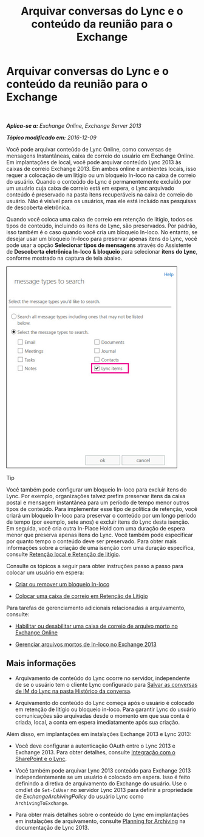 ﻿---
title: 'Arquivar conversas do Lync e o conteúdo da reunião para o Exchange'
TOCTitle: Arquivar conversas do Lync e o conteúdo da reunião para o Exchange
ms:assetid: 3cff970e-e5ed-4a54-88e6-3665d84b5ed7
ms:mtpsurl: https://technet.microsoft.com/pt-br/library/Dn508399(v=EXCHG.150)
ms:contentKeyID: 59678849
ms.date: 05/22/2018
mtps_version: v=EXCHG.150
ms.translationtype: MT
---

# Arquivar conversas do Lync e o conteúdo da reunião para o Exchange

 

_**Aplica-se a:** Exchange Online, Exchange Server 2013_

_**Tópico modificado em:** 2016-12-09_

Você pode arquivar conteúdo de Lync Online, como conversas de mensagens Instantâneas, caixa de correio do usuário em Exchange Online. Em implantações de local, você pode arquivar conteúdo Lync 2013 às caixas de correio Exchange 2013. Em ambos online e ambientes locais, isso requer a colocação de um litígio ou um bloqueio In-loco na caixa de correio do usuário. Quando o conteúdo do Lync é permanentemente excluído por um usuário cuja caixa de correio está em espera, o Lync arquivado conteúdo é preservado na pasta itens recuperáveis na caixa de correio do usuário. Não é visível para os usuários, mas ele está incluído nas pesquisas de descoberta eletrônica.

Quando você coloca uma caixa de correio em retenção de litígio, todos os tipos de conteúdo, incluindo os itens do Lync, são preservados. Por padrão, isso também é o caso quando você cria um bloqueio In-loco. No entanto, se desejar usar um bloqueio In-loco para preservar apenas itens do Lync, você pode usar a opção **Selecionar tipos de mensagens** através do Assistente de **Descoberta eletrônica In-loco & bloqueio** para selecionar **itens do Lync**, conforme mostrado na captura de tela abaixo.

![Colocar itens do Lync em espera](images/Dn508399.691d2324-9fac-4689-8527-c78d387e0e3e(EXCHG.150).jpg "Colocar itens do Lync em espera")


> [!TIP]
> Você também pode configurar um bloqueio In-loco para excluir itens do Lync. Por exemplo, organizações talvez prefira preservar itens da caixa postal e mensagem instantânea para um período de tempo menor outros tipos de conteúdo. Para implementar esse tipo de política de retenção, você criará um bloqueio In-loco para preservar o conteúdo por um longo período de tempo (por exemplo, sete anos) e excluir itens do Lync desta isenção. Em seguida, você cria outra In-Place Hold com uma duração de espera menor que preserva apenas itens do Lync. Você também pode especificar por quanto tempo o conteúdo deve ser preservado. Para obter mais informações sobre a criação de uma isenção com uma duração específica, consulte <A href="in-place-hold-and-litigation-hold-exchange-2013-help.md">Retenção local e Retenção de litígio</A>.



Consulte os tópicos a seguir para obter instruções passo a passo para colocar um usuário em espera:

  - [Criar ou remover um bloqueio In-loco](create-or-remove-an-in-place-hold-exchange-2013-help.md)

  - [Colocar uma caixa de correio em Retenção de Litígio](place-a-mailbox-on-litigation-hold-exchange-2013-help.md)

Para tarefas de gerenciamento adicionais relacionadas a arquivamento, consulte:

  - [Habilitar ou desabilitar uma caixa de correio de arquivo morto no Exchange Online](https://technet.microsoft.com/pt-br/library/jj984357\(v=exchg.150\))

  - [Gerenciar arquivos mortos de In-loco no Exchange 2013](manage-in-place-archives-in-exchange-2013-exchange-2013-help.md)

## Mais informações

  - Arquivamento de conteúdo do Lync ocorre no servidor, independente de se o usuário tem o cliente Lync configurado para [Salvar as conversas de IM do Lync na pasta Histórico da conversa](https://go.microsoft.com/fwlink/p/?linkid=400589).

  - Arquivamento do conteúdo do Lync começa após o usuário é colocado em retenção de litígio ou bloqueio in-loco. Para garantir Lync do usuário comunicações são arquivadas desde o momento em que sua conta é criada, local, a conta em espera imediatamente após sua criação.

Além disso, em implantações em instalações Exchange 2013 e Lync 2013:

  - Você deve configurar a autenticação OAuth entre o Lync 2013 e Exchange 2013. Para obter detalhes, consulte [Integração com o SharePoint e o Lync](integration-with-sharepoint-and-lync-exchange-2013-help.md).

  - Você também pode arquivar Lync 2013 conteúdo para Exchange 2013 independentemente se um usuário é colocado em espera. Isso é feito definindo a diretiva de arquivamento do Exchange do usuário. Use o cmdlet de `Set-CsUser` no servidor Lync 2013 para definir a propriedade de *ExchangeArchivingPolicy* do usuário Lync como `ArchivingToExchange`.

  - Para obter mais detalhes sobre o conteúdo do Lync em implantações em instalações de arquivamento, consulte [Planning for Archiving](https://go.microsoft.com/fwlink/p/?linkid=400590) na documentação de Lync 2013.

